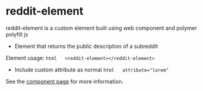 reddit-element
================

reddit-element is a custom element built using web component and polymer polyfill js

- Element that returns the public description of a subreddit

Element usage: ```html   <reddit-element></reddit-element>   ```

- Include custom attribute as normal ```html   attribute="lorem"   ```

See the [component page](http://polymerlabs.github.io/reddit-element) for more information.